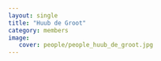 ```yaml
---
layout: single
title: "Huub de Groot"
category: members
image:
   cover: people/people_huub_de_groot.jpg
---
```


